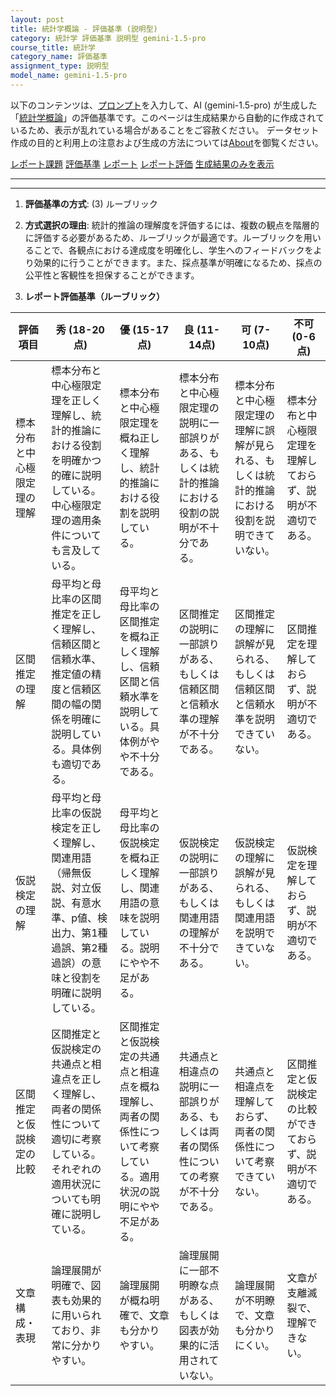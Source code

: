 ```yaml
---
layout: post
title: 統計学概論 - 評価基準 (説明型)
category: 統計学 評価基準 説明型 gemini-1.5-pro
course_title: 統計学
category_name: 評価基準
assignment_type: 説明型
model_name: gemini-1.5-pro
---
```


以下のコンテンツは、[プロンプト](https://github.com/takedatoshiyuki/synthetic_assignments/tree/main/generated/統計学/gemini-1.5-pro/prompt_評価基準-説明型.md)を入力して、AI (gemini-1.5-pro) が生成した「[統計学概論](/contents/統計学/)」の評価基準です。このページは生成結果から自動的に作成されているため、表示が乱れている場合があることをご容赦ください。
データセット作成の目的と利用上の注意および生成の方法については[About](/About)を御覧ください。

[レポート課題](../レポート課題-説明型)
[評価基準](../評価基準-説明型)
[レポート](../レポート-説明型)
[レポート評価](../レポート評価-説明型)
[生成結果のみを表示](https://github.com/takedatoshiyuki/synthetic_assignments/tree/main/generated/統計学/gemini-1.5-pro/評価基準-説明型.md)
  

***
***
  
1. **評価基準の方式**: (3) ルーブリック

2. **方式選択の理由**: 統計的推論の理解度を評価するには、複数の観点を階層的に評価する必要があるため、ルーブリックが最適です。ルーブリックを用いることで、各観点における達成度を明確化し、学生へのフィードバックをより効果的に行うことができます。また、採点基準が明確になるため、採点の公平性と客観性を担保することができます。

3. **レポート評価基準（ルーブリック）**

| 評価項目 | 秀 (18-20点) | 優 (15-17点) | 良 (11-14点) | 可 (7-10点) | 不可 (0-6点) |
|---|---|---|---|---|---|
| 標本分布と中心極限定理の理解 | 標本分布と中心極限定理を正しく理解し、統計的推論における役割を明確かつ的確に説明している。中心極限定理の適用条件についても言及している。 | 標本分布と中心極限定理を概ね正しく理解し、統計的推論における役割を説明している。 | 標本分布と中心極限定理の説明に一部誤りがある、もしくは統計的推論における役割の説明が不十分である。 | 標本分布と中心極限定理の理解に誤解が見られる、もしくは統計的推論における役割を説明できていない。 | 標本分布と中心極限定理を理解しておらず、説明が不適切である。 |
| 区間推定の理解 | 母平均と母比率の区間推定を正しく理解し、信頼区間と信頼水準、推定値の精度と信頼区間の幅の関係を明確に説明している。具体例も適切である。 | 母平均と母比率の区間推定を概ね正しく理解し、信頼区間と信頼水準を説明している。具体例がやや不十分である。 | 区間推定の説明に一部誤りがある、もしくは信頼区間と信頼水準の理解が不十分である。 | 区間推定の理解に誤解が見られる、もしくは信頼区間と信頼水準を説明できていない。 | 区間推定を理解しておらず、説明が不適切である。 |
| 仮説検定の理解 | 母平均と母比率の仮説検定を正しく理解し、関連用語（帰無仮説、対立仮説、有意水準、p値、検出力、第1種過誤、第2種過誤）の意味と役割を明確に説明している。 | 母平均と母比率の仮説検定を概ね正しく理解し、関連用語の意味を説明している。説明にやや不足がある。 | 仮説検定の説明に一部誤りがある、もしくは関連用語の理解が不十分である。 | 仮説検定の理解に誤解が見られる、もしくは関連用語を説明できていない。 | 仮説検定を理解しておらず、説明が不適切である。 |
| 区間推定と仮説検定の比較 | 区間推定と仮説検定の共通点と相違点を正しく理解し、両者の関係性について適切に考察している。それぞれの適用状況についても明確に説明している。 | 区間推定と仮説検定の共通点と相違点を概ね理解し、両者の関係性について考察している。適用状況の説明にやや不足がある。 | 共通点と相違点の説明に一部誤りがある、もしくは両者の関係性についての考察が不十分である。 | 共通点と相違点を理解しておらず、両者の関係性について考察できていない。 | 区間推定と仮説検定の比較ができておらず、説明が不適切である。 |
| 文章構成・表現 | 論理展開が明確で、図表も効果的に用いられており、非常に分かりやすい。 | 論理展開が概ね明確で、文章も分かりやすい。 | 論理展開に一部不明瞭な点がある、もしくは図表が効果的に活用されていない。 | 論理展開が不明瞭で、文章も分かりにくい。 | 文章が支離滅裂で、理解できない。 |
